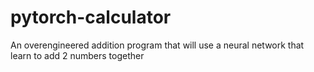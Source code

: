 # pytorch-calculator
An overengineered addition program that will use a neural network that learn to add 2 numbers together 
